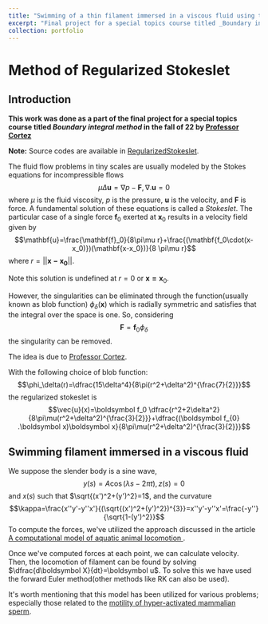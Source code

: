 ```yaml
---
title: "Swimming of a thin filament immersed in a viscous fluid using the Method of Regularized Stokeslet"
excerpt: "Final project for a special topics course titled _Boundary integral method_ <br/><img src='/images/RS1.gif'>"
collection: portfolio
---
```


# Method of Regularized Stokeslet
## Introduction
**This work was done as a part of the final project for a special topics course titled _Boundary integral method_ in the fall of 22 by [Professor Cortez](https://sse.tulane.edu/math/faculty/cortez)**

**Note:** Source codes are available in [RegularizedStokeslet](https://github.com/muddin21/RegularizedStokeslet).

The fluid flow problems in tiny scales are usually modeled  by the Stokes equations for incompressible flows  
  $$\mu \Delta \textbf{u}=\nabla p-\textbf{F}, \nabla . \textbf{u}=0$$
where $\mu$ is the fluid viscosity, $p$ is the pressure, $\textbf{u}$ is the velocity, and $\textbf{F}$ is force. A fundamental solution of these equations is called a $Stokeslet$. The particular case of a single force $\mathbf{f}_0$ exerted at $\mathbf{x}_0$ results in a velocity  field given by
$$\mathbf{u}=\frac{\mathbf{f}_0}{8\pi\mu r}+\frac{(\mathbf{f_0\cdot(x-x_0)})(\mathbf{x-x_0})}{8
\pi\mu r}$$
where $r=||\mathbf{x-x_0}||$.

Note this solution is undefined at $r=0$ or $\mathbf{x=x}_0$.

However, the singularities can be eliminated through the function(usually known as blob function) $\phi_{\delta}(\mathbf{x})$ which is radially symmetric and satisfies that the integral over the space is one. So, considering $$\boldsymbol{F}=\boldsymbol f_0 \phi_{\delta}$$ the singularity can be removed. 

The idea is due to [Professor Cortez](https://epubs.siam.org/doi/10.1137/S106482750038146X).

With the following choice of blob function:
$$\phi_\delta(r)=\dfrac{15\delta^4}{8\pi(r^2+\delta^2)^{\frac{7}{2}}}$$
the regularized stokeslet is 
$$\vec{u}(x)=\boldsymbol f_0 \dfrac{r^2+2\delta^2}{8\pi\mu(r^2+\delta^2)^{\frac{3}{2}}}+\dfrac{(\boldsymbol f_{0} .\boldsymbol x)\boldsymbol x}{8\pi\mu(r^2+\delta^2)^{\frac{3}{2}}}$$



## Swimming filament immersed in a viscous fluid

We suppose the slender body is a sine wave,
$$y(s)=A\cos(\lambda s-2\pi t),z(s)=0$$
and $x(s)$ such that $\sqrt{(x')^2+(y')^2}=1$,
and the curvature 
$$\kappa=\frac{x''y'-y''x'}{(\sqrt{(x')^2+(y')^2})^{3}}=x''y'-y''x'=\frac{-y''}{\sqrt{1-(y')^2}}$$
To compute the forces, we've utilized the approach discussed in the article [A computational model of aquatic animal locomotion
](https://www.sciencedirect.com/science/article/abs/pii/0021999188901581).

Once we've computed forces at each point, we can calculate velocity. Then, the locomotion of filament can be found by solving $\dfrac{d\boldsymbol X}{dt}=\boldsymbol u$. To solve this we have used the forward Euler method(other methods like RK can also be used).

It's worth mentioning that this model has been utilized for various problems; especially those related to the [motility of hyper-activated mammalian sperm](https://www.sciencedirect.com/science/article/abs/pii/S0022519314001635). 
